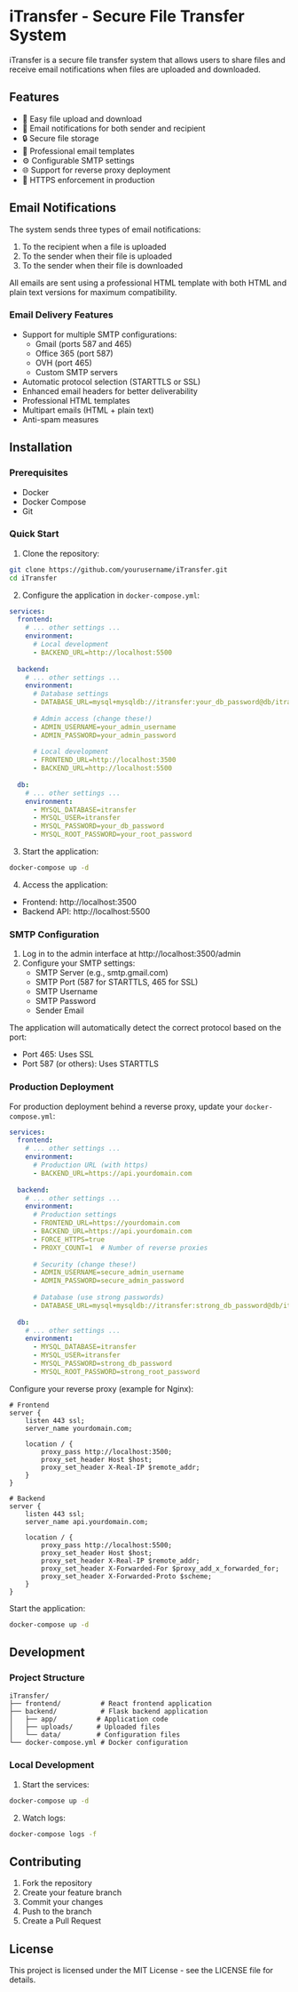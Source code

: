 # iTransfer - Secure File Transfer System

iTransfer is a secure file transfer system that allows users to share files and receive email notifications when files are uploaded and downloaded.

## Features

- 🚀 Easy file upload and download
- 📧 Email notifications for both sender and recipient
- 🔒 Secure file storage
- 💼 Professional email templates
- ⚙️ Configurable SMTP settings
- 🌐 Support for reverse proxy deployment
- 🔐 HTTPS enforcement in production

## Email Notifications

The system sends three types of email notifications:
1. To the recipient when a file is uploaded
2. To the sender when their file is uploaded
3. To the sender when their file is downloaded

All emails are sent using a professional HTML template with both HTML and plain text versions for maximum compatibility.

### Email Delivery Features

- Support for multiple SMTP configurations:
  - Gmail (ports 587 and 465)
  - Office 365 (port 587)
  - OVH (port 465)
  - Custom SMTP servers
- Automatic protocol selection (STARTTLS or SSL)
- Enhanced email headers for better deliverability
- Professional HTML templates
- Multipart emails (HTML + plain text)
- Anti-spam measures

## Installation

### Prerequisites

- Docker
- Docker Compose
- Git

### Quick Start

1. Clone the repository:
```bash
git clone https://github.com/yourusername/iTransfer.git
cd iTransfer
```

2. Configure the application in `docker-compose.yml`:
```yaml
services:
  frontend:
    # ... other settings ...
    environment:
      # Local development
      - BACKEND_URL=http://localhost:5500
      
  backend:
    # ... other settings ...
    environment:
      # Database settings
      - DATABASE_URL=mysql+mysqldb://itransfer:your_db_password@db/itransfer
      
      # Admin access (change these!)
      - ADMIN_USERNAME=your_admin_username
      - ADMIN_PASSWORD=your_admin_password
      
      # Local development
      - FRONTEND_URL=http://localhost:3500
      - BACKEND_URL=http://localhost:5500
      
  db:
    # ... other settings ...
    environment:
      - MYSQL_DATABASE=itransfer
      - MYSQL_USER=itransfer
      - MYSQL_PASSWORD=your_db_password
      - MYSQL_ROOT_PASSWORD=your_root_password
```

3. Start the application:
```bash
docker-compose up -d
```

4. Access the application:
- Frontend: http://localhost:3500
- Backend API: http://localhost:5500

### SMTP Configuration

1. Log in to the admin interface at http://localhost:3500/admin
2. Configure your SMTP settings:
   - SMTP Server (e.g., smtp.gmail.com)
   - SMTP Port (587 for STARTTLS, 465 for SSL)
   - SMTP Username
   - SMTP Password
   - Sender Email

The application will automatically detect the correct protocol based on the port:
- Port 465: Uses SSL
- Port 587 (or others): Uses STARTTLS

### Production Deployment

For production deployment behind a reverse proxy, update your `docker-compose.yml`:

```yaml
services:
  frontend:
    # ... other settings ...
    environment:
      # Production URL (with https)
      - BACKEND_URL=https://api.yourdomain.com
      
  backend:
    # ... other settings ...
    environment:
      # Production settings
      - FRONTEND_URL=https://yourdomain.com
      - BACKEND_URL=https://api.yourdomain.com
      - FORCE_HTTPS=true
      - PROXY_COUNT=1  # Number of reverse proxies
      
      # Security (change these!)
      - ADMIN_USERNAME=secure_admin_username
      - ADMIN_PASSWORD=secure_admin_password
      
      # Database (use strong passwords)
      - DATABASE_URL=mysql+mysqldb://itransfer:strong_db_password@db/itransfer
      
  db:
    # ... other settings ...
    environment:
      - MYSQL_DATABASE=itransfer
      - MYSQL_USER=itransfer
      - MYSQL_PASSWORD=strong_db_password
      - MYSQL_ROOT_PASSWORD=strong_root_password
```

Configure your reverse proxy (example for Nginx):
```nginx
# Frontend
server {
    listen 443 ssl;
    server_name yourdomain.com;
    
    location / {
        proxy_pass http://localhost:3500;
        proxy_set_header Host $host;
        proxy_set_header X-Real-IP $remote_addr;
    }
}

# Backend
server {
    listen 443 ssl;
    server_name api.yourdomain.com;
    
    location / {
        proxy_pass http://localhost:5500;
        proxy_set_header Host $host;
        proxy_set_header X-Real-IP $remote_addr;
        proxy_set_header X-Forwarded-For $proxy_add_x_forwarded_for;
        proxy_set_header X-Forwarded-Proto $scheme;
    }
}
```

Start the application:
```bash
docker-compose up -d
```

## Development

### Project Structure

```
iTransfer/
├── frontend/          # React frontend application
├── backend/           # Flask backend application
│   ├── app/          # Application code
│   ├── uploads/      # Uploaded files
│   └── data/         # Configuration files
└── docker-compose.yml # Docker configuration
```

### Local Development

1. Start the services:
```bash
docker-compose up -d
```

2. Watch logs:
```bash
docker-compose logs -f
```

## Contributing

1. Fork the repository
2. Create your feature branch
3. Commit your changes
4. Push to the branch
5. Create a Pull Request

## License

This project is licensed under the MIT License - see the LICENSE file for details.
